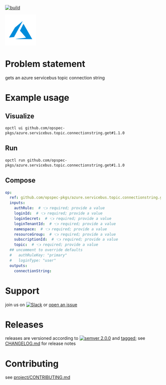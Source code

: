 [![build](https://github.com/opspec-pkgs/azure.servicebus.topic.connectionstring.get/actions/workflows/build.yml/badge.svg)](https://github.com/opspec-pkgs/azure.servicebus.topic.connectionstring.get/actions/workflows/build.yml)


<img src="icon.svg" alt="icon" height="100px">

# Problem statement

gets an azure servicebus topic connection string

# Example usage

## Visualize

```shell
opctl ui github.com/opspec-pkgs/azure.servicebus.topic.connectionstring.get#1.1.0
```

## Run

```
opctl run github.com/opspec-pkgs/azure.servicebus.topic.connectionstring.get#1.1.0
```

## Compose

```yaml
op:
  ref: github.com/opspec-pkgs/azure.servicebus.topic.connectionstring.get#1.1.0
  inputs:
    authRule:  # 👈 required; provide a value
    loginId:  # 👈 required; provide a value
    loginSecret:  # 👈 required; provide a value
    loginTenantId:  # 👈 required; provide a value
    namespace:  # 👈 required; provide a value
    resourceGroup:  # 👈 required; provide a value
    subscriptionId:  # 👈 required; provide a value
    topic:  # 👈 required; provide a value
  ## uncomment to override defaults
  #   authRuleKey: "primary"
  #   loginType: "user"
  outputs:
    connectionString:
```

# Support

join us on
[![Slack](https://img.shields.io/badge/slack-opctl-E01563.svg)](https://join.slack.com/t/opctl/shared_invite/zt-51zodvjn-Ul_UXfkhqYLWZPQTvNPp5w)
or
[open an issue](https://github.com/opspec-pkgs/azure.servicebus.topic.connectionstring.get/issues)

# Releases

releases are versioned according to
[![semver 2.0.0](https://img.shields.io/badge/semver-2.0.0-brightgreen.svg)](http://semver.org/spec/v2.0.0.html)
and [tagged](https://git-scm.com/book/en/v2/Git-Basics-Tagging); see
[CHANGELOG.md](CHANGELOG.md) for release notes

# Contributing

see
[project/CONTRIBUTING.md](https://github.com/opspec-pkgs/project/blob/main/CONTRIBUTING.md)
